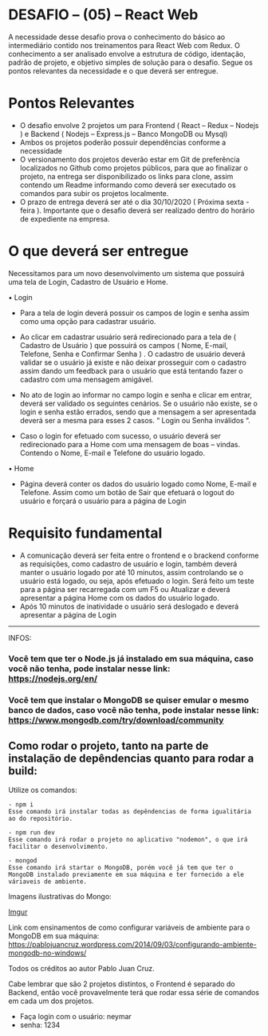 # DESAFIO – (05) – React Web
A necessidade desse desafio prova o conhecimento do básico ao intermediário contido nos treinamentos para React Web com Redux. O conhecimento a ser analisado envolve a estrutura de código, identação, padrão de projeto, e objetivo simples de solução para o desafio. Segue os pontos relevantes da necessidade e o que deverá ser entregue.

# Pontos Relevantes
- O desafio envolve 2 projetos um para Frontend ( React – Redux – Nodejs ) e Backend ( Nodejs – Express.js – Banco MongoDB ou Mysql)
- Ambos os projetos poderão possuir dependências conforme a necessidade
- O versionamento dos projetos deverão estar em Git de preferência localizados no Github como projetos públicos, para que ao finalizar o projeto, na entrega ser disponibilizado os links para clone, assim contendo um Readme informando como deverá ser executado os comandos para subir os projetos localmente.
- O prazo de entrega deverá ser até o dia 30/10/2020 ( Próxima sexta - feira ). Importante que o desafio deverá ser realizado dentro do horário de expediente na empresa.

# O que deverá ser entregue
Necessitamos para um novo desenvolvimento um sistema que possuirá uma tela de Login, Cadastro de Usuário e Home. 

•	Login
- Para a tela de login deverá possuir os campos de login e senha assim como uma opção para cadastrar usuário. 
- Ao clicar em cadastrar usuário será redirecionado para a tela de ( Cadastro de Usuário ) que possuirá os campos ( Nome, E-mail, Telefone, Senha e Confirmar Senha ) . O cadastro de usuário deverá validar se o usuário já existe e não deixar prosseguir com o cadastro assim dando um feedback para o usuário que está tentando fazer o cadastro com uma mensagem amigável.
- No ato de login ao informar no campo login e senha e clicar em entrar, deverá ser validado os seguintes cenários. Se o usuário não existe, se o login e senha estão errados, sendo que a mensagem a ser apresentada deverá ser a mesma para esses 2 casos. “ Login ou Senha inválidos “.

- Caso o login for efetuado com sucesso, o usuário deverá ser redirecionado para a Home com uma mensagem de boas – vindas. Contendo o Nome, E-mail e Telefone do usuário logado.

•	Home

- Página deverá conter os dados do usuário logado como Nome, E-mail e Telefone. Assim como um botão de Sair  que efetuará o logout do usuário e forçará o usuário para a página de Login

# Requisito fundamental
- A comunicação deverá ser feita entre o frontend e o brackend conforme as requisições, como cadastro de usuário e login, também deverá manter o usuário logado por até 10 minutos, assim controlando se o usuário está logado, ou seja, após efetuado o login. Será feito um teste para a página ser recarregada com um F5 ou Atualizar e deverá apresentar a página Home com os dados do usuário logado.
- Após 10 minutos de inatividade o usuário será deslogado e deverá apresentar a página de Login
---------------------------------------------------------------------------------------------------------------------------------------------------------------------------------

INFOS:

### Você tem que ter o Node.js já instalado em sua máquina, caso você não tenha, pode instalar nesse link: https://nodejs.org/en/
### Você tem que instalar o MongoDB se quiser emular o mesmo banco de dados, caso você não tenha, pode instalar nesse link: https://www.mongodb.com/try/download/community

## Como rodar o projeto, tanto na parte de instalação de depêndencias quanto para rodar a build:
  Utilize os comandos:
  
    - npm i
    Esse comando irá instalar todas as depêndencias de forma igualitária ao do repositório.
    
    - npm run dev
    Esse comando irá rodar o projeto no aplicativo "nodemon", o que irá facilitar o desenvolvimento. 
    
    - mongod
    Esse comando irá startar o MongoDB, porém você já tem que ter o MongoDB instalado previamente em sua máquina e ter fornecido a ele váriaveis de ambiente.
    
Imagens ilustrativas do Mongo:

    
[Imgur](https://i.imgur.com/Y4iSKNd.png)


Link com ensinamentos de como configurar variáveis de ambiente para o MongoDB em sua máquina:
  https://pablojuancruz.wordpress.com/2014/09/03/configurando-ambiente-mongodb-no-windows/
  
  Todos os créditos ao autor Pablo Juan Cruz.
    
    
Cabe lembrar que são 2 projetos distintos, o Frontend é separado do Backend, então você provavelmente terá que rodar essa série de comandos em cada um dos projetos.

- Faça login com o usuário: neymar
- senha: 1234
